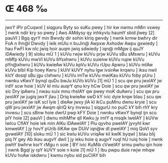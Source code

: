 # Œ 468 ‰
---
jwxY iPir pCuqwxI ] siqguru Byty so suKu pwey ] hir kw nwmu mMin vswey ]
nwnk ndir kry so pwey ] Aws AMdysy qy inhkyvlu haumY sbid jlwey ]2]
pauVI ] Bgq qyrY min Bwvdy dir sohin kIriq gwvdy ] nwnk krmw bwhry
dir FoA n lhn@I Dwvdy ] ieik mUlu n buJin@ Awpxw Axhodw Awpu gxwiedy ]
hau FwFI kw nIc jwiq hoir auqm jwiq sdwiedy ] iqn@ mMgw ij quJY iDAwiedy
] 9] sloku mÚ 1 ] kUVu rwjw kUVu prjw kUVu sBu sMswru ] kUVu mMfp kUVu mwVI
kUVu bYsxhwru ] kUVu suienw kUVu rupw kUVu pYn@xhwru ] kUVu kwieAw kUVu kpVu
kUVu rUpu Apwru ] kUVu mIAw kUVu bIbI Kip hoey Kwru ] kUiV kUVY nyhu lgw
ivsirAw krqwru ] iksu nwil kIcY dosqI sBu jgu clxhwru ] kUVu imTw kUVu
mwiKau kUVu foby pUru ] nwnku vKwxY bynqI quDu bwJu kUVo kUVu ]1] mÚ 1 ] scu
qw pru jwxIAY jw irdY scw hoie ] kUV kI mlu auqrY qnu kry hCw Doie ] scu
qw pru jwxIAY jw sic Dry ipAwru ] nwau suix mnu rhsIAY qw pwey moK duAwru
] scu qw pru jwxIAY jw jugiq jwxY jIau ] Driq kwieAw swD kY ivic dyie
krqw bIau ] scu qw pru jwxIAY jw isK scI lyie ] dieAw jwxy jIA kI
ikCu puMnu dwnu kryie ] scu qW pru jwxIAY jw Awqm qIriQ kry invwsu ]
siqgurU no puiC kY bih rhY kry invwsu ] scu sBnw hoie dwrU pwp kFY Doie ]
nwnku vKwxY bynqI ijn scu plY hoie ]2] pauVI ] dwnu mihMfw qlI Kwku jy
imlY q msqik lweIAY ] kUVw lwlcu CfIAY hoie iek min AlKu iDAweIAY ]
Plu qyvho pweIAY jyvyhI kwr kmweIAY ] jy hovY pUrib iliKAw qw DUiV iqn@w dI
pweIAY ] miq QoVI syv gvweIAY ]10] sloku mÚ 1 ] sic kwlu kUVu vriqAw
kil kwlK byqwl ] bIau bIij piq lY gey Ab ikau augvY dwil ] jy ieku
hoie q augvY ruqI hU ruiq hoie ] nwnk pwhY bwhrw korY rMgu n soie ] BY ivic
KuMib cVweIAY srmu pwhu qin hoie ] nwnk BgqI jy rpY kUVY soie n koie ]1]
mÚ 1 ] lbu pwpu duie rwjw mhqw kUVu hoAw iskdwru ] kwmu nybu sid puCIAY
bih
####
